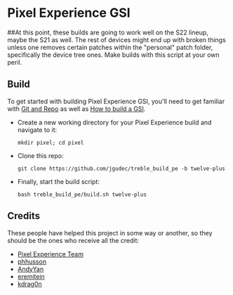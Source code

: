 # Pixel Experience GSI

##At this point, these builds are going to work well on the S22 lineup, maybe the S21 as well. The rest of devices might end up with broken things unless one removes certain patches within the "personal" patch folder, specifically the device tree ones. Make builds with this script at your own peril.

## Build
To get started with building Pixel Experience GSI, you'll need to get familiar with [Git and Repo](https://source.android.com/source/using-repo.html) as well as [How to build a GSI](https://github.com/phhusson/treble_experimentations/wiki/How-to-build-a-GSI%3F).
- Create a new working directory for your Pixel Experience build and navigate to it:
    ```
    mkdir pixel; cd pixel
    ```
- Clone this repo:
    ```
    git clone https://github.com/jgudec/treble_build_pe -b twelve-plus
    ```
- Finally, start the build script:
    ```
    bash treble_build_pe/build.sh twelve-plus
    ```
## Credits
These people have helped this project in some way or another, so they should be the ones who receive all the credit:
- [Pixel Experience Team](https://download.pixelexperience.org/about)
- [phhusson](https://github.com/phhusson)
- [AndyYan](https://github.com/AndyCGYan)
- [eremitein](https://github.com/eremitein)
- [kdrag0n](https://github.com/kdrag0n)

